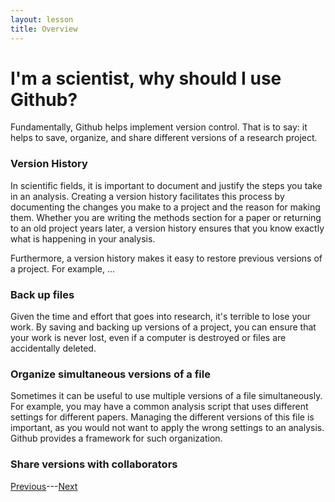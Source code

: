 ```yaml
---
layout: lesson
title: Overview
---
```


# I'm a scientist, why should I use Github?

Fundamentally, Github helps implement version control. That is to say: it helps to save, organize, and share different versions of a research project.

### Version History
In scientific fields, it is important to document and justify the steps you take in an analysis. Creating a version history facilitates this process by documenting the changes you make to a project and the reason for making them. Whether you are writing the methods section for a paper or returning to an old project years later, a version history ensures that you know exactly what is happening in your analysis.

Furthermore, a version history makes it easy to restore previous versions of a project. For example, ...

### Back up files
Given the time and effort that goes into research, it's terrible to lose your work. By saving and backing up versions of a project, you can ensure that your work is never lost, even if a computer is destroyed or files are accidentally deleted.

### Organize simultaneous versions of a file
Sometimes it can be useful to use multiple versions of a file simultaneously. For example, you may have a common analysis script that uses different settings for different papers. Managing the different versions of this file is important, as you would not want to apply the wrong settings to an analysis. Github provides a framework for such organization.

### Share versions with collaborators



[Previous](welcome)---[Next](git-vs-github)
